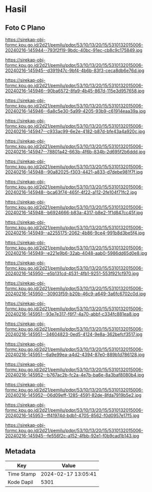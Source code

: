 # Hasil

## Foto C Plano

https://sirekap-obj-formc.kpu.go.id/2d21/pemilu/pdpr/53/10/13/20/15/5310132015006-20240216-145944--793f2f19-9bdc-40bc-91ec-cb8c9c175849.jpg

https://sirekap-obj-formc.kpu.go.id/2d21/pemilu/pdpr/53/10/13/20/15/5310132015006-20240216-145945--d391947c-9bf4-4b6b-83f3-ceca8db6e76d.jpg

https://sirekap-obj-formc.kpu.go.id/2d21/pemilu/pdpr/53/10/13/20/15/5310132015006-20240216-145946--90ba6572-8fa9-4b45-867d-115e3d957658.jpg

https://sirekap-obj-formc.kpu.go.id/2d21/pemilu/pdpr/53/10/13/20/15/5310132015006-20240216-145946--6a8c5e30-5a99-4205-93b9-c61914eaa39a.jpg

https://sirekap-obj-formc.kpu.go.id/2d21/pemilu/pdpr/53/10/13/20/15/5310132015006-20240216-145947--c933ac99-6e2e-4182-b87d-bfe43a4a920c.jpg

https://sirekap-obj-formc.kpu.go.id/2d21/pemilu/pdpr/53/10/13/20/15/5310132015006-20240216-145947--78801a42-663b-4f6b-834b-2d695f2b6ddd.jpg

https://sirekap-obj-formc.kpu.go.id/2d21/pemilu/pdpr/53/10/13/20/15/5310132015006-20240216-145948--90a82025-f303-4421-a833-d7debe981f7f.jpg

https://sirekap-obj-formc.kpu.go.id/2d21/pemilu/pdpr/53/10/13/20/15/5310132015006-20240216-145948--bca63f74-465f-4f22-a112-2fe104f71fc2.jpg

https://sirekap-obj-formc.kpu.go.id/2d21/pemilu/pdpr/53/10/13/20/15/5310132015006-20240216-145948--b6924666-b83a-4317-b8e2-1f1d847cc45f.jpg

https://sirekap-obj-formc.kpu.go.id/2d21/pemilu/pdpr/53/10/13/20/15/5310132015006-20240216-145949--a2255175-2062-4b86-9ce4-991b8d3be5f4.jpg

https://sirekap-obj-formc.kpu.go.id/2d21/pemilu/pdpr/53/10/13/20/15/5310132015006-20240216-145949--e221e9b6-32ab-4048-aab0-5986dd65d0e8.jpg

https://sirekap-obj-formc.kpu.go.id/2d21/pemilu/pdpr/53/10/13/20/15/5310132015006-20240216-145950--e5b131cd-4531-4fb1-9251-553f921cf970.jpg

https://sirekap-obj-formc.kpu.go.id/2d21/pemilu/pdpr/53/10/13/20/15/5310132015006-20240216-145950--30903f59-b20b-46c9-a649-3a6fc6702c0d.jpg

https://sirekap-obj-formc.kpu.go.id/2d21/pemilu/pdpr/53/10/13/20/15/5310132015006-20240216-145951--93e7e317-f6f7-4a70-abbf-c334fc881ea8.jpg

https://sirekap-obj-formc.kpu.go.id/2d21/pemilu/pdpr/53/10/13/20/15/5310132015006-20240216-145951--34604823-0ed5-4124-9e8a-362befcf3517.jpg

https://sirekap-obj-formc.kpu.go.id/2d21/pemilu/pdpr/53/10/13/20/15/5310132015006-20240216-145951--6a9e99ea-a4d2-4394-87e0-889b1d786128.jpg

https://sirekap-obj-formc.kpu.go.id/2d21/pemilu/pdpr/53/10/13/20/15/5310132015006-20240216-145952--b767ac2b-fc2a-4e7b-ba6e-8a3baf8080b4.jpg

https://sirekap-obj-formc.kpu.go.id/2d21/pemilu/pdpr/53/10/13/20/15/5310132015006-20240216-145952--06d09eff-1285-4591-82de-8fda7919b5e2.jpg

https://sirekap-obj-formc.kpu.go.id/2d21/pemilu/pdpr/53/10/13/20/15/5310132015006-20240216-145953--ff41974d-bdb1-4705-8562-f0d0957e17f5.jpg

https://sirekap-obj-formc.kpu.go.id/2d21/pemilu/pdpr/53/10/13/20/15/5310132015006-20240216-145945--fe556f2c-a152-4fbb-92e1-f0b9cad1b143.jpg


## Metadata

| Key        | Value               |
| ---------- | ------------------- |
| Time Stamp | 2024-02-17 13:05:41 |
| Kode Dapil | 5301                |



